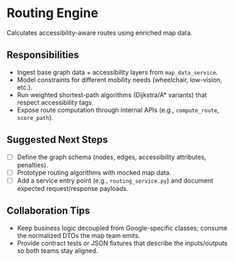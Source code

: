 # Routing Engine

Calculates accessibility-aware routes using enriched map data.

## Responsibilities

- Ingest base graph data + accessibility layers from `map_data_service`.
- Model constraints for different mobility needs (wheelchair, low-vision, etc.).
- Run weighted shortest-path algorithms (Dijkstra/A* variants) that respect accessibility tags.
- Expose route computation through internal APIs (e.g., `compute_route`, `score_path`).

## Suggested Next Steps

- [ ] Define the graph schema (nodes, edges, accessibility attributes, penalties).
- [ ] Prototype routing algorithms with mocked map data.
- [ ] Add a service entry point (e.g., `routing_service.py`) and document expected request/response payloads.

## Collaboration Tips

- Keep business logic decoupled from Google-specific classes; consume the normalized DTOs the map team emits.
- Provide contract tests or JSON fixtures that describe the inputs/outputs so both teams stay aligned.
